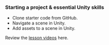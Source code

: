 [lesson]: <https://learn.unity.com/tutorial/set-up-your-first-project-in-unity?courseId=5cf96c41edbc2a2ca6e8810f&projectId=5caccdfbedbc2a3cef0efe63>
[slides]: <>
[template]: <>

### Starting a project & essential Unity skills
* Clone starter code from GitHub.
* Navigate a scene in Unity.
* Add assets to a scene in Unity.

Review the [lesson videos][lesson] here.
